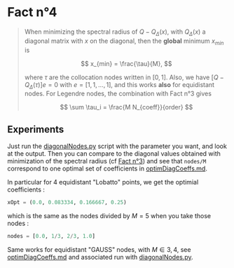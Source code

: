 # Fact n°4

> When minimizing the spectral radius of $Q-Q_{\Delta}(x)$, with $Q_{\Delta}(x)$ a diagonal matrix with $x$ on the diagonal, then the **global** minimum $x_{min}$ is 
>
> $$
> x_{min} = \frac{\tau}{M},
> $$
>
> where $\tau$ are the collocation nodes written in $[0,1]$. Also, we have $[Q-Q_{\Delta}(\tau)]e=0$ with $e=[1,1,\dots,1]$, and this works **also** for equidistant nodes.
> For Legendre nodes, the combination with Fact n°3 gives
>
> $$
> \sum \tau_i = \frac{M N_{coeff}}{order}
> $$

## Experiments

Just run the [diagonalNodes.py](../scripts/fact4/diagonalNodes.py) script with the parameter you want, and look at the output.
Then you can compare to the diagonal values obtained with minimization of the spectral radius (cf [Fact n°3](fact3.md)) and see that `nodes/M` correspond to one optimal set of coefficients in [optimDiagCoeffs.md](../scripts/fact3/optimDiagCoeffs.md).

In particular for 4 equidistant "Lobatto" points, we get the optimial coefficients :

```python
xOpt = (0.0, 0.083334, 0.166667, 0.25)
```

which is the same as the nodes divided by $M=5$ when you take those nodes :

```python
nodes = [0.0, 1/3, 2/3, 1.0]
```

Same works for equidistant "GAUSS" nodes, with $M \in {3, 4}$, see [optimDiagCoeffs.md](../scripts/fact3/optimDiagCoeffs.md) and associated run with [diagonalNodes.py](../scripts/fact4/diagonalNodes.py).